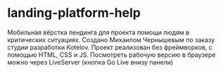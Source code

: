 # landing-platform-help
Мобильная вёрстка лендинга для проекта помощи людям в критических ситуациях. 
Создано Михаилом Чернышевым по заказу студии разработки Kotelov.
Проект реализован без фреймворков, с помощью HTML, CSS и JS. Посмотреть рабочую версию в браузере можно через LiveServer (кнопка Go Live внизу панели)